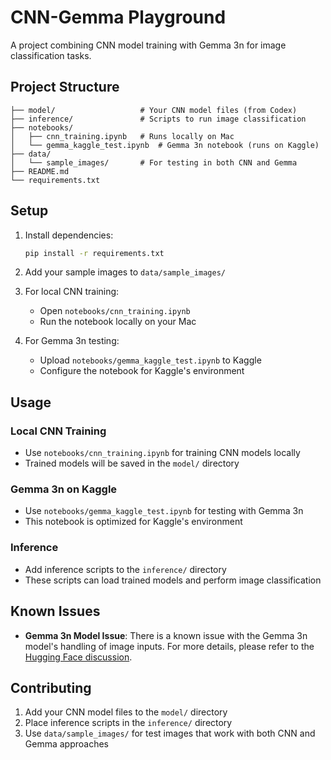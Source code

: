 # CNN-Gemma Playground

A project combining CNN model training with Gemma 3n for image classification tasks.

## Project Structure

```
├── model/                   # Your CNN model files (from Codex)
├── inference/               # Scripts to run image classification
├── notebooks/
│   ├── cnn_training.ipynb   # Runs locally on Mac
│   └── gemma_kaggle_test.ipynb  # Gemma 3n notebook (runs on Kaggle)
├── data/
│   └── sample_images/       # For testing in both CNN and Gemma
├── README.md
└── requirements.txt
```

## Setup

1. Install dependencies:
   ```bash
   pip install -r requirements.txt
   ```

2. Add your sample images to `data/sample_images/`

3. For local CNN training:
   - Open `notebooks/cnn_training.ipynb`
   - Run the notebook locally on your Mac

4. For Gemma 3n testing:
   - Upload `notebooks/gemma_kaggle_test.ipynb` to Kaggle
   - Configure the notebook for Kaggle's environment

## Usage

### Local CNN Training
- Use `notebooks/cnn_training.ipynb` for training CNN models locally
- Trained models will be saved in the `model/` directory

### Gemma 3n on Kaggle
- Use `notebooks/gemma_kaggle_test.ipynb` for testing with Gemma 3n
- This notebook is optimized for Kaggle's environment

### Inference
- Add inference scripts to the `inference/` directory
- These scripts can load trained models and perform image classification

## Known Issues

- **Gemma 3n Model Issue**: There is a known issue with the Gemma 3n model's handling of image inputs. For more details, please refer to the [Hugging Face discussion](https://huggingface.co/google/gemma-3n-E4B-it/discussions/8#68665baa7548e5ed1ed63af3).

## Contributing

1. Add your CNN model files to the `model/` directory
2. Place inference scripts in the `inference/` directory
3. Use `data/sample_images/` for test images that work with both CNN and Gemma approaches
